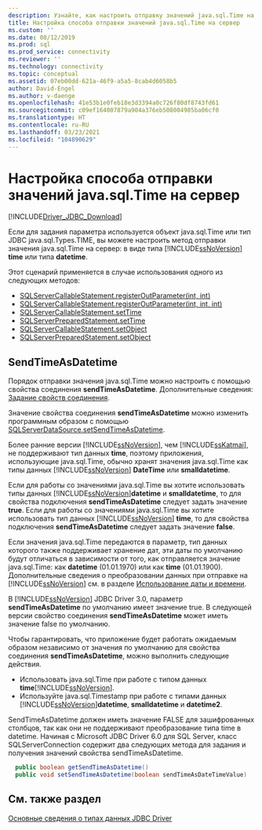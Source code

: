 ```yaml
---
description: Узнайте, как настроить отправку значений java.sql.Time на сервер с помощью параметра подключения sendTimeAsDatetime.
title: Настройка способа отправки значений java.sql.Time на сервер
ms.custom: ''
ms.date: 08/12/2019
ms.prod: sql
ms.prod_service: connectivity
ms.reviewer: ''
ms.technology: connectivity
ms.topic: conceptual
ms.assetid: 07eb00dd-621a-46f9-a5a5-8cab4d6058b5
author: David-Engel
ms.author: v-daenge
ms.openlocfilehash: 41e53b1e0feb18e3d3394a0c726f80df8743fd61
ms.sourcegitcommit: c09ef164007879a904a376eb508004985ba06cf0
ms.translationtype: HT
ms.contentlocale: ru-RU
ms.lasthandoff: 03/23/2021
ms.locfileid: "104890629"
---
```

# <a name="configuring-how-javasqltime-values-are-sent-to-the-server"></a>Настройка способа отправки значений java.sql.Time на сервер

[!INCLUDE[Driver_JDBC_Download](../../includes/driver_jdbc_download.md)]

Если для задания параметра используется объект java.sql.Time или тип JDBC java.sql.Types.TIME, вы можете настроить метод отправки значения java.sql.Time на сервер: в виде типа [!INCLUDE[ssNoVersion](../../includes/ssnoversion-md.md)] **time** или типа **datetime**.

Этот сценарий применяется в случае использования одного из следующих методов:

- [SQLServerCallableStatement.registerOutParameter(int, int)](reference/registeroutparameter-method-int-int.md)
- [SQLServerCallableStatement.registerOutParameter(int, int, int)](reference/registeroutparameter-method-int-int-int.md)
- [SQLServerCallableStatement.setTime](reference/settime-method-sqlservercallablestatement.md)
- [SQLServerPreparedStatement.setTime](reference/settime-method-sqlserverpreparedstatement.md)
- [SQLServerCallableStatement.setObject](reference/setobject-method-sqlservercallablestatement.md)
- [SQLServerPreparedStatement.setObject](reference/setobject-method-sqlserverpreparedstatement.md)

## <a name="sendtimeasdatetime"></a>SendTimeAsDatetime

Порядок отправки значения java.sql.Time можно настроить с помощью свойства соединения **sendTimeAsDatetime**. Дополнительные сведения: [Задание свойств соединения](setting-the-connection-properties.md).

Значение свойства соединения **sendTimeAsDatetime** можно изменить программным образом с помощью [SQLServerDataSource.setSendTimeAsDatetime](reference/setsendtimeasdatetime-method-sqlserverdatasource.md).

Более ранние версии [!INCLUDE[ssNoVersion](../../includes/ssnoversion-md.md)], чем [!INCLUDE[ssKatmai](../../includes/sskatmai_md.md)], не поддерживают тип данных **time**, поэтому приложения, использующие java.sql.Time, обычно хранят значения java.sql.Time как типы данных [!INCLUDE[ssNoVersion](../../includes/ssnoversion-md.md)] **DateTime** или **smalldatetime**.

Если для работы со значениями java.sql.Time вы хотите использовать типы данных [!INCLUDE[ssNoVersion](../../includes/ssnoversion-md.md)]**datetime** и **smalldatetime**, то для свойства подключения **sendTimeAsDatetime** следует задать значение **true**. Если для работы со значениями java.sql.Time вы хотите использовать тип данных [!INCLUDE[ssNoVersion](../../includes/ssnoversion-md.md)] **time**, то для свойства подключения **sendTimeAsDatetime** следует задать значение **false**.

Если значения java.sql.Time передаются в параметр, тип данных которого также поддерживает хранение дат, эти даты по умолчанию будут отличаться в зависимости от того, как отправляется значение java.sql.Time: как **datetime** (01.01.1970) или как **time** (01.01.1900). Дополнительные сведения о преобразовании данных при отправке на [!INCLUDE[ssNoVersion](../../includes/ssnoversion-md.md)] см. в разделе [Использование даты и времени](/previous-versions/sql/sql-server-2008-r2/ms180878(v=sql.105)).

В [!INCLUDE[ssNoVersion](../../includes/ssnoversion-md.md)] JDBC Driver 3.0, параметр **sendTimeAsDatetime** по умолчанию имеет значение true. В следующей версии свойство соединения **sendTimeAsDatetime** может иметь значение false по умолчанию.

Чтобы гарантировать, что приложение будет работать ожидаемым образом независимо от значения по умолчанию для свойства соединения **sendTimeAsDatetime**, можно выполнить следующие действия.

- Использовать java.sql.Time при работе с типом данных **time**[!INCLUDE[ssNoVersion](../../includes/ssnoversion-md.md)].
- Используйте java.sql.Timestamp при работе с типами данных [!INCLUDE[ssNoVersion](../../includes/ssnoversion-md.md)]**datetime**, **smalldatetime** и **datetime2**.

SendTimeAsDatetime должен иметь значение FALSE для зашифрованных столбцов, так как они не поддерживают преобразование типа time в datetime. Начиная с Microsoft JDBC Driver 6.0 для SQL Server, класс SQLServerConnection содержит два следующих метода для задания и получения значений свойства sendTimeAsDatetime.

```java
  public boolean getSendTimeAsDatetime()
  public void setSendTimeAsDatetime(boolean sendTimeAsDateTimeValue)
```

## <a name="see-also"></a>См. также раздел

[Основные сведения о типах данных JDBC Driver](understanding-the-jdbc-driver-data-types.md)
